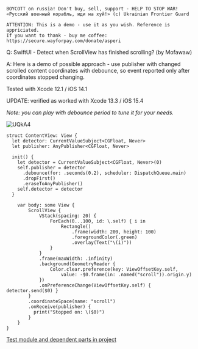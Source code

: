 ```
BOYCOTT on russia! Don't buy, sell, support - HELP TO STOP WAR!
«Русский военный корабль, иди на хуй!» (c) Ukrainian Frontier Guard

ATTENTION: This is a demo - use it as you wish. Reference is appriciated.
If you want to thank - buy me coffee: https://secure.wayforpay.com/donate/asperi
```

Q: SwiftUI - Detect when ScrollView has finished scrolling? (by Mofawaw)

A: Here is a demo of possible approach - use publisher with changed scrolled content coordinates with debounce, so event reported only after coordinates stopped changing.

Tested with Xcode 12.1 / iOS 14.1

UPDATE: verified as worked with Xcode 13.3 / iOS 15.4

*Note: you can play with debounce period to tune it for your needs.*

![UQkA4](https://user-images.githubusercontent.com/62171579/163712294-a229e6cb-cd72-43de-8168-1bb73ccb2912.gif)


```
struct ContentView: View {
  let detector: CurrentValueSubject<CGFloat, Never>
  let publisher: AnyPublisher<CGFloat, Never>

  init() {
    let detector = CurrentValueSubject<CGFloat, Never>(0)
    self.publisher = detector
      .debounce(for: .seconds(0.2), scheduler: DispatchQueue.main)
      .dropFirst()
      .eraseToAnyPublisher()
    self.detector = detector
  }
  
    var body: some View {
        ScrollView {
            VStack(spacing: 20) {
                ForEach(0...100, id: \.self) { i in
                    Rectangle()
                        .frame(width: 200, height: 100)
                        .foregroundColor(.green)
                        .overlay(Text("\(i)"))
                }
            }
            .frame(maxWidth: .infinity)
            .background(GeometryReader {
                Color.clear.preference(key: ViewOffsetKey.self,
                    value: -$0.frame(in: .named("scroll")).origin.y)
            })
            .onPreferenceChange(ViewOffsetKey.self) { detector.send($0) }
        }
        .coordinateSpace(name: "scroll")
        .onReceive(publisher) {
          print("Stopped on: \($0)")
        }
    }
}
```

[Test module and dependent parts in project](https://github.com/Asperi-Demo/4SwiftUI/blob/master/PlayOn_iOS/PlayOn_iOS/Findings/TestScrollDidEndDetect.swift)
